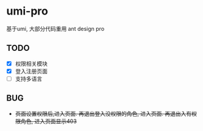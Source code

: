 # umi-pro
基于umi, 大部分代码重用 ant design pro

## TODO
- [x] 权限相关模块
- [x] 登入注册页面
- [ ] 支持多语言

## BUG
- ~~页面设置权限后,进入页面. 再退出登入没权限的角色, 进入页面. 再退出入有权限角色, 进入页面显示403~~